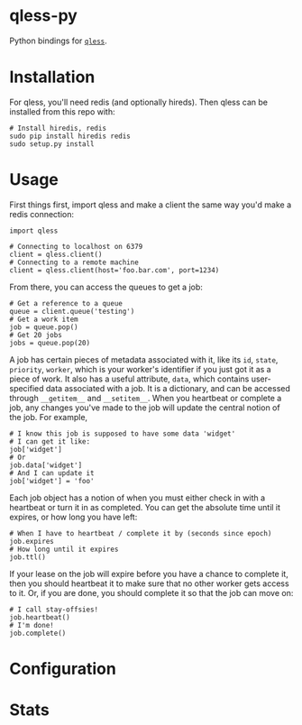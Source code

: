 qless-py
========

Python bindings for [`qless`](https://github.com/seomoz/qless-core).

Installation
============

For qless, you'll need redis (and optionally hireds). Then qless can be installed
from this repo with:

	# Install hiredis, redis
	sudo pip install hiredis redis
	sudo setup.py install

Usage
=====

First things first, import qless and make a client the same way you'd make a redis
connection:

	import qless
	
	# Connecting to localhost on 6379
	client = qless.client()
	# Connecting to a remote machine
	client = qless.client(host='foo.bar.com', port=1234)

From there, you can access the queues to get a job:

	# Get a reference to a queue
	queue = client.queue('testing')
	# Get a work item
	job = queue.pop()
	# Get 20 jobs
	jobs = queue.pop(20)

A job has certain pieces of metadata associated with it, like its `id`, `state`, `priority`,
`worker`, which is your worker's identifier if you just got it as a piece of work. It also
has a useful attribute, `data`, which contains user-specified data associated with a job. It
is a dictionary, and can be accessed through `__getitem__` and `__setitem__`. When you heartbeat
or complete a job, any changes you've made to the job will update the central notion of the
job. For example,

	# I know this job is supposed to have some data 'widget'
	# I can get it like:
	job['widget']
	# Or
	job.data['widget']
	# And I can update it
	job['widget'] = 'foo'

Each job object has a notion of when you must either check in with a heartbeat or
turn it in as completed. You can get the absolute time until it expires, or how 
long you have left:

	# When I have to heartbeat / complete it by (seconds since epoch)
	job.expires
	# How long until it expires
	job.ttl()

If your lease on the job will expire before you have a chance to complete it, then
you should heartbeat it to make sure that no other worker gets access to it. Or, if
you are done, you should complete it so that the job can move on:

	# I call stay-offsies!
	job.heartbeat()
	# I'm done!
	job.complete()

Configuration
=============

Stats
=====














